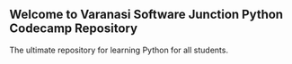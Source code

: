 ## Welcome to Varanasi Software Junction Python Codecamp Repository

The ultimate repository for learning Python for all students. 
